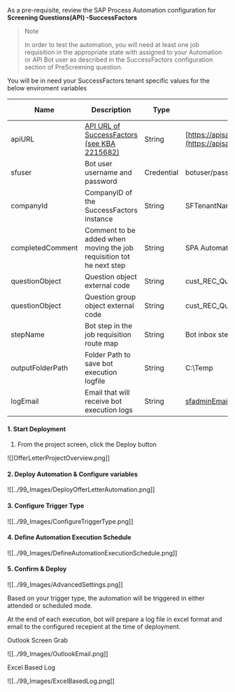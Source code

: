 As a pre-requisite, review the SAP Process Automation configuration for **Screening Questions(API) -SuccessFactors** 

>Note
>
> In order to test the automation, you will need at least one job requisition in the appropriate state with assigned to your Automation or API Bot user as described in the SuccessFactors configuration section of PreScreening question.

You will be in need your SuccessFactors tenant specific values for the below enviroment variables 

Name | Description | Type | Sample | is it Mandatory?
------------ | ------------ | ------------ | ------------| ------------
apiURL| [API URL of SuccessFactors (see KBA 2215682)](https://userapps.support.sap.com/sap/support/knowledge/en/2215682) |String | [https://apisalesdemo4.successfactors.com:443/odata/v2](https://apisalesdemo4.successfactors.com/odata/v2)| Required
sfuser| Bot user username and password |Credential | botuser/password| Required
companyId| CompanyID of the SuccessFactors instance |String | SFTenantName| Required
completedComment| Comment to be added when moving the job requisition tot he next step |String | SPA Automation added prescreen questions| Required
questionObject| Question object external code |String | cust_REC_Questions| Required
questionObject| Question group object external code |String | cust_REC_QuestionGrouping| Required
stepName| Bot step in the job requisition route map |String | Bot inbox step| Required
outputFolderPath| Folder Path to save bot execution logfile |String | C:\Temp| Optional
logEmail| Email that will receive bot execution logs |String | [sfadminEmail@bestRunSAP.com](mailto:sfadminEmail@bestRunSAP.com)| Optional

#### 1. Start Deployment
1. From the project screen, click the Deploy button

![[OfferLetterProjectOverview.png]]
#### 2. Deploy Automation & Configure variables
![[../99_Images/DeployOfferLetterAutomation.png]]
#### 3. Configure Trigger Type

![[../99_Images/ConfigureTriggerType.png]]

#### 4. Define Automation Execution Schedule

![[../99_Images/DefineAutomationExecutionSchedule.png]]

#### 5.  Confirm & Deploy
![[../99_Images/AdvancedSettings.png]]

Based on your trigger type, the automation will be triggered in either attended or scheduled mode.

At the end of each execution, bot will prepare a log file in excel format and email to the configured recepient at the time of deployment.

Outlook Screen Grab

![[../99_Images/OutlookEmail.png]]

Excel Based Log

![[../99_Images/ExcelBasedLog.png]]

